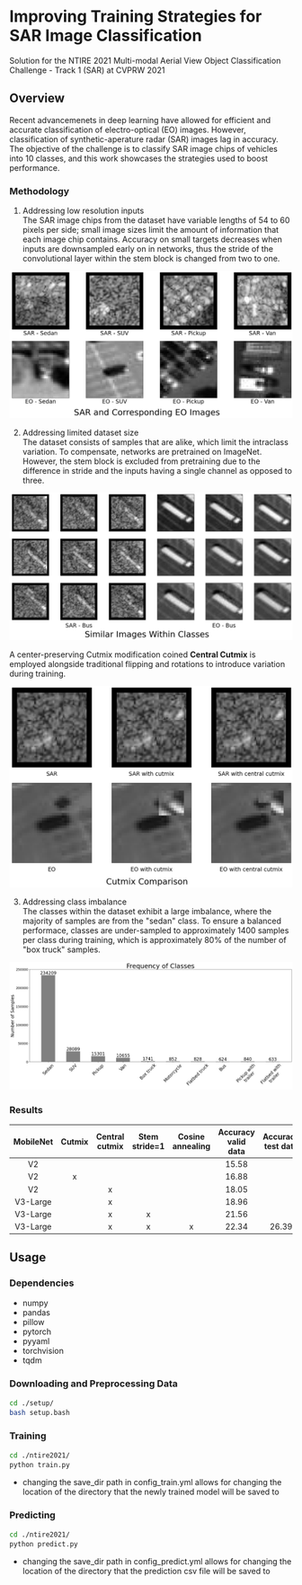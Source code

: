 # Improving Training Strategies for SAR Image Classification
Solution for the NTIRE 2021 Multi-modal Aerial View Object Classification Challenge - Track 1 (SAR) at CVPRW 2021

## Overview
Recent advancemenets in deep learning have allowed for efficient and accurate classification of electro-optical (EO) images. However, classification of synthetic-aperature radar (SAR) images lag in accuracy. The objective of the challenge is to classify SAR image chips of vehicles into 10 classes, and this work showcases the strategies used to boost performance.

### Methodology
1. Addressing low resolution inputs  
The SAR image chips from the dataset have variable lengths of 54 to 60 pixels per side; small image sizes limit the amount of information that each image chip contains. Accuracy on small targets decreases when inputs are downsampled early on in networks, thus the stride of the convolutional layer within the stem block is changed from two to one.  
  
![Dataset Overview](./examples/sar_eo_dataset_overview.png)

2. Addressing limited dataset size  
The dataset consists of samples that are alike, which limit the intraclass variation. To compensate, networks are pretrained on ImageNet. However, the stem block is excluded from pretraining due to the difference in stride and the inputs having a single channel as opposed to three.  
  
![Intraclass Similarity](./examples/intraclass.png)
  
A center-preserving Cutmix modification coined **Central Cutmix** is employed alongside traditional flipping and rotations to introduce variation during training.
  
![Cutmix Comparison](./examples/cutmix.png)

3. Addressing class imbalance  
The classes within the dataset exhibit a large imbalance, where the majority of samples are from the "sedan" class. To ensure a balanced performace, classes are under-sampled to approximately 1400 samples per class during training, which is approximately 80% of the number of "box truck" samples.  
  
![Class Frequency](./examples/frequency_graph.png)

### Results
|MobileNet|Cutmix|Central cutmix|Stem stride=1|Cosine annealing|Accuracy <br />valid data|Accuracy <br />test data|
|:-:|:-:|:-:|:-:|:-:|:-:|:-:|
|V2|||||15.58||
|V2|x||||16.88||
|V2||x|||18.05||
|V3-Large||x|||18.96||
|V3-Large||x|x||21.56||
|V3-Large||x|x|x|22.34|26.39|

## Usage
### Dependencies
- numpy
- pandas
- pillow
- pytorch
- pyyaml
- torchvision
- tqdm

### Downloading and Preprocessing Data

```bash
cd ./setup/
bash setup.bash
```
### Training
```bash
cd ./ntire2021/
python train.py
```
- changing the save_dir path in config_train.yml allows for changing the location of the directory that the newly trained model will be saved to

### Predicting
```bash
cd ./ntire2021/
python predict.py
```

- changing the save_dir path in config_predict.yml allows for changing the location of the directory that the prediction csv file will be saved to


